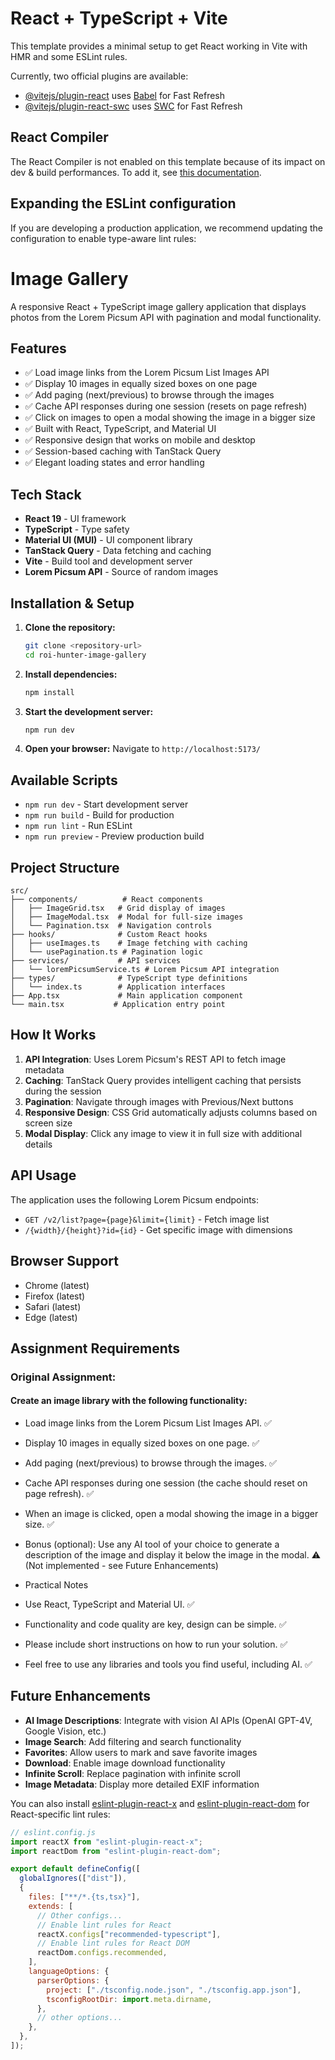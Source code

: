 # React + TypeScript + Vite

This template provides a minimal setup to get React working in Vite with HMR and some ESLint rules.

Currently, two official plugins are available:

- [@vitejs/plugin-react](https://github.com/vitejs/vite-plugin-react/blob/main/packages/plugin-react) uses [Babel](https://babeljs.io/) for Fast Refresh
- [@vitejs/plugin-react-swc](https://github.com/vitejs/vite-plugin-react/blob/main/packages/plugin-react-swc) uses [SWC](https://swc.rs/) for Fast Refresh

## React Compiler

The React Compiler is not enabled on this template because of its impact on dev & build performances. To add it, see [this documentation](https://react.dev/learn/react-compiler/installation).

## Expanding the ESLint configuration

If you are developing a production application, we recommend updating the configuration to enable type-aware lint rules:

# Image Gallery

A responsive React + TypeScript image gallery application that displays photos from the Lorem Picsum API with pagination and modal functionality.

## Features

- ✅ Load image links from the Lorem Picsum List Images API
- ✅ Display 10 images in equally sized boxes on one page
- ✅ Add paging (next/previous) to browse through the images
- ✅ Cache API responses during one session (resets on page refresh)
- ✅ Click on images to open a modal showing the image in a bigger size
- ✅ Built with React, TypeScript, and Material UI
- ✅ Responsive design that works on mobile and desktop
- ✅ Session-based caching with TanStack Query
- ✅ Elegant loading states and error handling

## Tech Stack

- **React 19** - UI framework
- **TypeScript** - Type safety
- **Material UI (MUI)** - UI component library
- **TanStack Query** - Data fetching and caching
- **Vite** - Build tool and development server
- **Lorem Picsum API** - Source of random images

## Installation & Setup

1. **Clone the repository:**

   ```bash
   git clone <repository-url>
   cd roi-hunter-image-gallery
   ```

2. **Install dependencies:**

   ```bash
   npm install
   ```

3. **Start the development server:**

   ```bash
   npm run dev
   ```

4. **Open your browser:**
   Navigate to `http://localhost:5173/`

## Available Scripts

- `npm run dev` - Start development server
- `npm run build` - Build for production
- `npm run lint` - Run ESLint
- `npm run preview` - Preview production build

## Project Structure

```
src/
├── components/          # React components
│   ├── ImageGrid.tsx   # Grid display of images
│   ├── ImageModal.tsx  # Modal for full-size images
│   └── Pagination.tsx  # Navigation controls
├── hooks/              # Custom React hooks
│   ├── useImages.ts    # Image fetching with caching
│   └── usePagination.ts # Pagination logic
├── services/           # API services
│   └── loremPicsumService.ts # Lorem Picsum API integration
├── types/              # TypeScript type definitions
│   └── index.ts        # Application interfaces
├── App.tsx             # Main application component
└── main.tsx           # Application entry point
```

## How It Works

1. **API Integration**: Uses Lorem Picsum's REST API to fetch image metadata
2. **Caching**: TanStack Query provides intelligent caching that persists during the session
3. **Pagination**: Navigate through images with Previous/Next buttons
4. **Responsive Design**: CSS Grid automatically adjusts columns based on screen size
5. **Modal Display**: Click any image to view it in full size with additional details

## API Usage

The application uses the following Lorem Picsum endpoints:

- `GET /v2/list?page={page}&limit={limit}` - Fetch image list
- `/{width}/{height}?id={id}` - Get specific image with dimensions

## Browser Support

- Chrome (latest)
- Firefox (latest)
- Safari (latest)
- Edge (latest)

## Assignment Requirements

### Original Assignment:

#### Create an image library with the following functionality:

- Load image links from the Lorem Picsum List Images API. ✅
- Display 10 images in equally sized boxes on one page. ✅
- Add paging (next/previous) to browse through the images. ✅
- Cache API responses during one session (the cache should reset on page refresh). ✅
- When an image is clicked, open a modal showing the image in a bigger size. ✅
- Bonus (optional): Use any AI tool of your choice to generate a description of the image and display it below the image in the modal. ⚠️ (Not implemented - see Future Enhancements)
- Practical Notes

- Use React, TypeScript and Material UI. ✅
- Functionality and code quality are key, design can be simple. ✅
- Please include short instructions on how to run your solution. ✅
- Feel free to use any libraries and tools you find useful, including AI. ✅

## Future Enhancements

- **AI Image Descriptions**: Integrate with vision AI APIs (OpenAI GPT-4V, Google Vision, etc.)
- **Image Search**: Add filtering and search functionality
- **Favorites**: Allow users to mark and save favorite images
- **Download**: Enable image download functionality
- **Infinite Scroll**: Replace pagination with infinite scroll
- **Image Metadata**: Display more detailed EXIF information

You can also install [eslint-plugin-react-x](https://github.com/Rel1cx/eslint-react/tree/main/packages/plugins/eslint-plugin-react-x) and [eslint-plugin-react-dom](https://github.com/Rel1cx/eslint-react/tree/main/packages/plugins/eslint-plugin-react-dom) for React-specific lint rules:

```js
// eslint.config.js
import reactX from "eslint-plugin-react-x";
import reactDom from "eslint-plugin-react-dom";

export default defineConfig([
  globalIgnores(["dist"]),
  {
    files: ["**/*.{ts,tsx}"],
    extends: [
      // Other configs...
      // Enable lint rules for React
      reactX.configs["recommended-typescript"],
      // Enable lint rules for React DOM
      reactDom.configs.recommended,
    ],
    languageOptions: {
      parserOptions: {
        project: ["./tsconfig.node.json", "./tsconfig.app.json"],
        tsconfigRootDir: import.meta.dirname,
      },
      // other options...
    },
  },
]);
```
